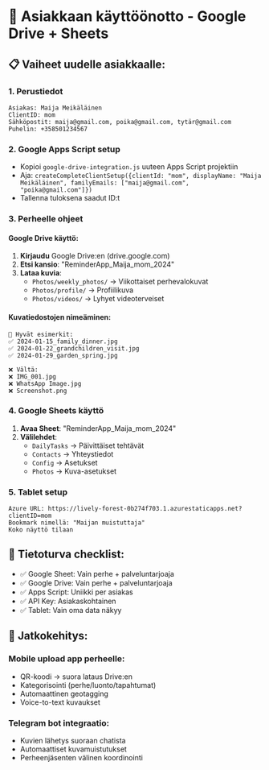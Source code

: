 # 🎯 Asiakkaan käyttöönotto - Google Drive + Sheets

## 📋 Vaiheet uudelle asiakkaalle:

### 1. **Perustiedot**
```
Asiakas: Maija Meikäläinen
ClientID: mom
Sähköpostit: maija@gmail.com, poika@gmail.com, tytär@gmail.com
Puhelin: +358501234567
```

### 2. **Google Apps Script setup**
- Kopioi `google-drive-integration.js` uuteen Apps Script projektiin
- Aja: `createCompleteClientSetup({clientId: "mom", displayName: "Maija Meikäläinen", familyEmails: ["maija@gmail.com", "poika@gmail.com"]})`
- Tallenna tuloksena saadut ID:t

### 3. **Perheelle ohjeet**

#### **Google Drive käyttö:**
1. **Kirjaudu** Google Drive:en (drive.google.com)
2. **Etsi kansio**: "ReminderApp_Maija_mom_2024"
3. **Lataa kuvia**:
   - `Photos/weekly_photos/` → Viikottaiset perhevalokuvat
   - `Photos/profile/` → Profiilikuva
   - `Photos/videos/` → Lyhyet videoterveiset

#### **Kuvatiedostojen nimeäminen:**
```
📸 Hyvät esimerkit:
✅ 2024-01-15_family_dinner.jpg
✅ 2024-01-22_grandchildren_visit.jpg
✅ 2024-01-29_garden_spring.jpg

❌ Vältä:
❌ IMG_001.jpg
❌ WhatsApp Image.jpg
❌ Screenshot.png
```

### 4. **Google Sheets käyttö**
1. **Avaa Sheet**: "ReminderApp_Maija_mom_2024"
2. **Välilehdet**:
   - `DailyTasks` → Päivittäiset tehtävät
   - `Contacts` → Yhteystiedot
   - `Config` → Asetukset
   - `Photos` → Kuva-asetukset

### 5. **Tablet setup**
```
Azure URL: https://lively-forest-0b274f703.1.azurestaticapps.net?clientID=mom
Bookmark nimellä: "Maijan muistuttaja"
Koko näyttö tilaan
```

## 🔐 Tietoturva checklist:

- ✅ Google Sheet: Vain perhe + palveluntarjoaja
- ✅ Google Drive: Vain perhe + palveluntarjoaja  
- ✅ Apps Script: Uniikki per asiakas
- ✅ API Key: Asiakaskohtainen
- ✅ Tablet: Vain oma data näkyy

## 📱 Jatkokehitys:

### **Mobile upload app** perheelle:
- QR-koodi → suora lataus Drive:en
- Kategorisointi (perhe/luonto/tapahtumat)
- Automaattinen geotagging
- Voice-to-text kuvaukset

### **Telegram bot integraatio**:
- Kuvien lähetys suoraan chatista
- Automaattiset kuvamuistutukset
- Perheenjäsenten välinen koordinointi